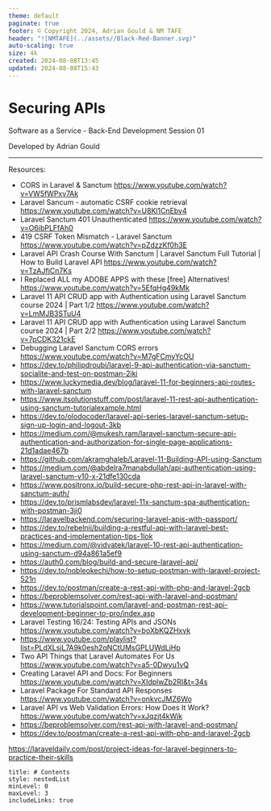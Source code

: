 ```yaml
---
theme: default
paginate: true
footer: © Copyright 2024, Adrian Gould & NM TAFE
header: "![NMTAFE](../assets//Black-Red-Banner.svg)"
auto-scaling: true
size: 4k
created: 2024-08-08T13:45
updated: 2024-08-08T15:43
---
```


# Securing APIs
Software as a Service - Back-End Development
Session 01

Developed by Adrian Gould

---

Resources:

- CORS in Laravel & Sanctum https://www.youtube.com/watch?v=VW5fWPxv7Ak
- Laravel Sancum - automatic CSRF cookie retrieval https://www.youtube.com/watch?v=U8Kl1CnEby4
- Laravel Sanctum 401 Unauthenticated https://www.youtube.com/watch?v=O6ibPLFfAh0
- 419 CSRF Token Mismatch - Laravel Sanctum https://www.youtube.com/watch?v=pZdzzKf0h3E
- Laravel API Crash Course With Sanctum | Laravel Sanctum Full Tutorial | How to Build Laravel API https://www.youtube.com/watch?v=TzAJfjCn7Ks
- I Replaced ALL my ADOBE APPS with these [free] Alternatives! https://www.youtube.com/watch?v=5EfqHg49kMk
- Laravel 11 API CRUD app with Authentication using Laravel Sanctum course 2024 | Part 1/2 https://www.youtube.com/watch?v=LmMJB3STuU4
- Laravel 11 API CRUD app with Authentication using Laravel Sanctum course 2024 | Part 2/2 https://www.youtube.com/watch?v=7pCDK321ckE
- Debugging Laravel Sanctum CORS errors https://www.youtube.com/watch?v=M7gFCmyYcOU
- https://dev.to/philipdroubi/laravel-9-api-authentication-via-sanctum-socialite-and-test-on-postman-2iki
- https://www.luckymedia.dev/blog/laravel-11-for-beginners-api-routes-with-laravel-sanctum
- https://www.itsolutionstuff.com/post/laravel-11-rest-api-authentication-using-sanctum-tutorialexample.html
- https://dev.to/olodocoder/laravel-api-series-laravel-sanctum-setup-sign-up-login-and-logout-3kb
- https://medium.com/@mukesh.ram/laravel-sanctum-secure-api-authentication-and-authorization-for-single-page-applications-21d1adae467b
- https://github.com/akramghaleb/Laravel-11-Building-API-using-Sanctum
- https://medium.com/@abdelra7manabdullah/api-authentication-using-laravel-sanctum-v10-x-21dfe130cda
- https://www.positronx.io/build-secure-php-rest-api-in-laravel-with-sanctum-auth/
- https://dev.to/prismlabsdev/laravel-11x-sanctum-spa-authentication-with-postman-3ji0
- https://laravelbackend.com/securing-laravel-apis-with-passport/
- https://dev.to/rebelnii/building-a-restful-api-with-laravel-best-practices-and-implementation-tips-1lok
- https://medium.com/@vidvatek/laravel-10-rest-api-authentication-using-sanctum-d94a861a5ef9
- https://auth0.com/blog/build-and-secure-laravel-api/
- https://dev.to/nobleokechi/how-to-setup-postman-with-laravel-project-521n
- https://dev.to/postman/create-a-rest-api-with-php-and-laravel-2gcb
- https://beproblemsolver.com/rest-api-with-laravel-and-postman/
- https://www.tutorialspoint.com/laravel-and-postman-rest-api-development-beginner-to-pro/index.asp
- Laravel Testing 16/24: Testing APIs and JSONs https://www.youtube.com/watch?v=boXbKQZHxvk
- https://www.youtube.com/playlist?list=PLdXLsjL7A9k0esh2qNCtUMsGPLUWdLjHp
- Two API Things that Laravel Automates For Us https://www.youtube.com/watch?v=a5-0Dwyu1vQ
- Creating Laravel API and Docs: For Beginners https://www.youtube.com/watch?v=XIdplwZb2RI&t=34s
- Laravel Package For Standard API Responses https://www.youtube.com/watch?v=onkvcJMZ6Wo
- Laravel API vs Web Validation Errors: How Does It Work? https://www.youtube.com/watch?v=xJqzjt4kWjk
- https://beproblemsolver.com/rest-api-with-laravel-and-postman/
- https://dev.to/postman/create-a-rest-api-with-php-and-laravel-2gcb

https://laraveldaily.com/post/project-ideas-for-laravel-beginners-to-practice-their-skills




```table-of-contents
title: # Contents
style: nestedList
minLevel: 0
maxLevel: 3
includeLinks: true
```
